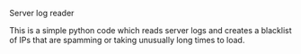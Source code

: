 Server log reader

This is a simple python code which reads server logs and creates a blacklist of IPs that are spamming or taking unusually long times to load.